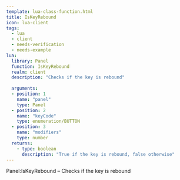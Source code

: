```yaml
---
template: lua-class-function.html
title: IsKeyRebound
icon: lua-client
tags:
  - lua
  - client
  - needs-verification
  - needs-example
lua:
  library: Panel
  function: IsKeyRebound
  realm: client
  description: "Checks if the key is rebound"
  
  arguments:
  - position: 1
    name: "panel"
    type: Panel
  - position: 2
    name: "keyCode"
    type: enumeration/BUTTON
  - position: 3
    name: "modifiers"
    type: number
  returns:
    - type: boolean
      description: "True if the key is rebound, false otherwise"
---
```


<div class="lua__search__keywords">
Panel:IsKeyRebound &#x2013; Checks if the key is rebound
</div>
